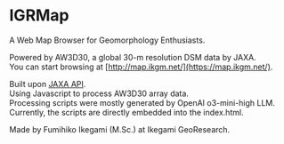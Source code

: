 # IGRMap
A Web Map Browser for Geomorphology Enthusiasts.  

Powered by AW3D30, a global 30-m resolution DSM data by JAXA.  
You can start browsing at [http://map.ikgm.net/](https://map.ikgm.net/).

Built upon [JAXA API](https://data.earth.jaxa.jp/).  
Using Javascript to process AW3D30 array data.  
Processing scripts were mostly generated by OpenAI o3-mini-high LLM.  
Currently, the scripts are directly embedded into the index.html.  

Made by Fumihiko Ikegami (M.Sc.) at Ikegami GeoResearch.
